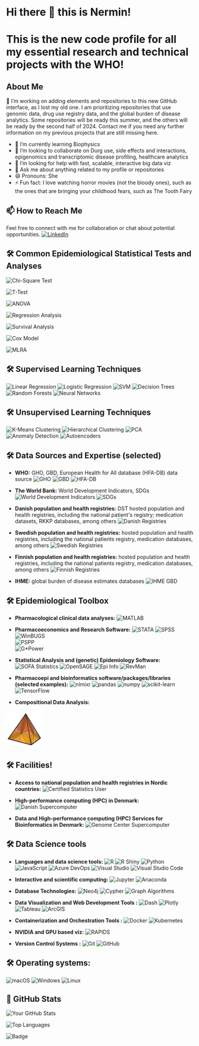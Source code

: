 
# Hi there :wave: this is Nermin!
# This is the new code profile for all my essential research and technical projects with the WHO!


## About Me
🔭 I’m working on adding elements and repositories to this new GitHub interface, as I lost my old one. I am prioritizing repositories that use genomic data, drug use registry data, and the global burden of disease analytics. Some repositories will be ready this summer, and the others will be ready by the second half of 2024. Contact me if you need any further information on my previous projects that are still missing here. 
- 🌱 I’m currently learning Biophysics
- 👯 I’m looking to collaborate on Durg use, side effects and interactions, epigenomics and transcriptomic disease profiling, healthcare analytics
- 🤔 I’m looking for help with fast, scalable, interactive big data viz
- 💬 Ask me about anything related to my profile or repositories
- 😄 Pronouns: She
- ⚡ Fun fact: I love watching horror movies (not the bloody ones), such as the ones that are bringing your childhood fears, such as The Tooth Fairy 

## 📫 How to Reach Me

Feel free to connect with me for collaboration or chat about potential opportunities.
[![LinkedIn](https://img.shields.io/badge/LinkedIn-0077B5?style=for-the-badge&logo=linkedin&logoColor=white)](https://www.linkedin.com/in/nermin-ghith)

## 🛠 Common Epidemiological Statistical Tests and Analyses
![Chi-Square Test](https://img.shields.io/badge/Chi--Square%20Test-007ACC?style=for-the-badge)

![T-Test](https://img.shields.io/badge/T--Test-4C9F70?style=for-the-badge)

![ANOVA](https://img.shields.io/badge/ANOVA(Analysis%20of%20Variance)-FFC107?style=for-the-badge)

![Regression Analysis](https://img.shields.io/badge/Regression%20Analysis-673AB7?style=for-the-badge)

![Survival Analysis](https://img.shields.io/badge/Survival%20Analysis-E91E63?style=for-the-badge)

![Cox Model](https://img.shields.io/badge/Cox%20Proportional%20Hazards%20Model-009688?style=for-the-badge)

![MLRA](https://img.shields.io/badge/MLRA-Multilevel%20Regression%20Analyses-0077B5?style=for-the-badge&logo=data:image/png;base64,iVBORw0KGgoAAAANSUhEUgAAABQAAAAUCAIAAAAC64paAAAAKklEQVQ4jWNgGAVUBhD/Gf5jwKhrbM0cAxpmw0AYjQFyRh2gxzBiMABjGAAANa8U/WCn2cEAAAAASUVORK5CYII=)

## 🛠 Supervised Learning Techniques 
![Linear Regression](https://img.shields.io/badge/Linear%20Regression-4C9F70?style=for-the-badge)
![Logistic Regression](https://img.shields.io/badge/Logistic%20Regression-FFC107?style=for-the-badge)
![SVM](https://img.shields.io/badge/SVM-FF5722?style=for-the-badge)
![Decision Trees](https://img.shields.io/badge/Decision%20Trees-673AB7?style=for-the-badge)
![Random Forests](https://img.shields.io/badge/Random%20Forests-3F51B5?style=for-the-badge)
![Neural Networks](https://img.shields.io/badge/Neural%20Networks-E91E63?style=for-the-badge)

## 🛠 Unsupervised Learning Techniques 
![K-Means Clustering](https://img.shields.io/badge/K--Means%20Clustering-009688?style=for-the-badge)
![Hierarchical Clustering](https://img.shields.io/badge/Hierarchical%20Clustering-00BCD4?style=for-the-badge)
![PCA](https://img.shields.io/badge/PCA-9C27B0?style=for-the-badge)
![Anomaly Detection](https://img.shields.io/badge/Anomaly%20Detection-795548?style=for-the-badge)
![Autoencoders](https://img.shields.io/badge/Autoencoders-607D8B?style=for-the-badge)


## 🛠 Data Sources and Expertise (selected) 
- **WHO:** GHO, GBD, European Health for All database (HFA-DB) data source
![GHO](https://img.shields.io/badge/WHO_GHO-004B87?style=for-the-badge)
![GBD](https://img.shields.io/badge/WHO_GBD-008B8B?style=for-the-badge)
![HFA-DB](https://img.shields.io/badge/WHO_HFA--DB-3F007D?style=for-the-badge)
  
- **The World Bank:** World Development Indicators, SDGs
![World Development Indicators](https://img.shields.io/badge/World_Bank_WDI-4063AD?style=for-the-badge)
![SDGs](https://img.shields.io/badge/World_Bank_SDGs-00C853?style=for-the-badge)
  
- **Danish population and health registries:** DST hosted population and health registries, including the national patient's registry; medication datasets, RKKP databases, among others
![Danish Registries](https://img.shields.io/badge/Danish_Health_Registries-DA291C?style=for-the-badge)

- **Swedish population and health registries:** hosted population and health registries, including the national patients registry, medication databases, among others
![Swedish Registries](https://img.shields.io/badge/Swedish_Health_Registries-006AA7?style=for-the-badge)

- **Finnish population and health registries:** hosted population and health registries, including the national patients registry, medication databases, among others
![Finnish Registries](https://img.shields.io/badge/Finnish_Health_Registries-003580?style=for-the-badge)

- **IHME:** global burden of disease estimates databases
![IHME GBD](https://img.shields.io/badge/IHME_GBD-FF5700?style=for-the-badge)


## 🛠 Epidemiological Toolbox

- **Pharmacological clinical data analyses:**
![MATLAB](https://img.shields.io/badge/MATLAB-0076A8?style=for-the-badge&logo=matlab&logoColor=white)

  
- **Pharmacoeconomics and Research Software:** 
![STATA](https://img.shields.io/badge/STATA-1A5FAB?style=for-the-badge&logo=stata&logoColor=white)
![SPSS](https://img.shields.io/badge/SPSS-006CB4?style=for-the-badge&logo=spss&logoColor=white)
![WinBUGS](https://img.shields.io/badge/WinBUGS-000000?style=for-the-badge&logo=winbugs&logoColor=white)  
![PSPP](https://img.shields.io/badge/PSPP-005CAC?style=for-the-badge&logo=pspp&logoColor=white)  
![G*Power](https://img.shields.io/badge/G*Power-76B900?style=for-the-badge&logo=gpower&logoColor=white)


- **Statistical Analysis and (genetic) Epidemiology Software:**
![SOFA Statistics](https://img.shields.io/badge/SOFA_Statistics-800000?style=for-the-badge&logo=sofa-statistics&logoColor=white) 
![OpenSAGE](https://img.shields.io/badge/OpenSAGE-4DB33D?style=for-the-badge&logo=opensage&logoColor=white) 
![Epi Info](https://img.shields.io/badge/Epi_Info-4E5B31?style=for-the-badge&logo=epi-info&logoColor=white) 
![RevMan](https://img.shields.io/badge/RevMan-FF6F61?style=for-the-badge&logo=revman&logoColor=white)

- **Pharmacoepi and bioinformatics software/packages/libraries (selected examples):** 
![nlmixr](https://img.shields.io/badge/nlmixr-276DC3?style=for-the-badge&logo=R&logoColor=white)
![pandas](https://img.shields.io/badge/pandas-150458?style=for-the-badge&logo=pandas&logoColor=white)
![numpy](https://img.shields.io/badge/numpy-013243?style=for-the-badge&logo=numpy&logoColor=white)
![scikit-learn](https://img.shields.io/badge/scikit_learn-F7931E?style=for-the-badge&logo=scikit-learn&logoColor=white)
![TensorFlow](https://img.shields.io/badge/TensorFlow-FF6F00?style=for-the-badge&logo=TensorFlow&logoColor=white)

- **Compositional Data Analysis:**
<a href="https://www.compositionaldata.com/">
    <img src="https://github.com/Nermin-Ghith/Nermin-Ghith/blob/main/SIMBOL.png?raw=true" alt="CoDa Logo" width="100" height="auto">
</a>



## 🛠 Facilities! 

- **Access to national population and health registries in Nordic countries:** 
![Certified Statistics User](https://img.shields.io/badge/Certified_User_Statistics_Denmark_and_Statistics_Sweden-006064?style=for-the-badge)

- **High-performance computing (HPC) in Denmark:**
![Danish Supercomputer](https://img.shields.io/badge/Danish_Supercomputer-004D40?style=for-the-badge)

- **Data and High-performance computing (HPC) Services for Bioinformatics in Denmark:**
![Genome Center Supercomputer](https://img.shields.io/badge/Genome_Center_Supercomputer-1A237E?style=for-the-badge)



 
## 🛠 Data Science tools
- **Languages and data science tools:** 
![R](https://img.shields.io/badge/R-276DC3?style=for-the-badge&logo=r&logoColor=white)
![R Shiny](https://img.shields.io/badge/R_Shiny-1351B4?style=for-the-badge&logo=shiny&logoColor=white)
![Python](https://img.shields.io/badge/Python-3776AB?style=for-the-badge&logo=python&logoColor=white)
![JavaScript](https://img.shields.io/badge/JavaScript-F7DF1E?style=for-the-badge&logo=javascript&logoColor=black)
![Azure DevOps](https://img.shields.io/badge/Azure%20DevOps-0078D7.svg?&style=for-the-badge&logo=azure-devops&logoColor=white)
![Visual Studio](https://img.shields.io/badge/Visual%20Studio-5C2D91.svg?&style=for-the-badge&logo=visual-studio&logoColor=white)
![Visual Studio Code](https://img.shields.io/badge/Visual%20Studio%20Code-007ACC.svg?&style=for-the-badge&logo=visual-studio-code&logoColor=white)

- **Interactive and scientific computing:**
![Jupyter](https://img.shields.io/badge/Jupyter-F37626.svg?&style=for-the-badge&logo=Jupyter&logoColor=white)
![Anaconda](https://img.shields.io/badge/Anaconda-44A833.svg?&style=for-the-badge&logo=anaconda&logoColor=white)

- **Database Technologies:** 
 ![Neo4j](https://img.shields.io/badge/Neo4j-008CC1?style=for-the-badge&logo=neo4j&logoColor=white)
![Cypher](https://img.shields.io/badge/Cypher-0A0FFF?style=for-the-badge&logo=neo4j&logoColor=white)
![Graph Algorithms](https://img.shields.io/badge/Graph_Algorithms-FF5733?style=for-the-badge)

- **Data Visualization and Web Development Tools :** 
 ![Dash](https://img.shields.io/badge/Dash-008080?style=for-the-badge&logo=plotly&logoColor=white)
![Plotly](https://img.shields.io/badge/Plotly-3F4F75?style=for-the-badge&logo=plotly&logoColor=white)
![Tableau](https://img.shields.io/badge/Tableau-E97627?style=for-the-badge&logo=tableau&logoColor=white)
![ArcGIS](https://img.shields.io/badge/ArcGIS-5A69A4?style=for-the-badge&logo=arcgis&logoColor=white)
 
- **Containerization and Orchestration Tools :** 
![Docker](https://img.shields.io/badge/Docker-2496ED?style=for-the-badge&logo=docker&logoColor=white)
![Kubernetes](https://img.shields.io/badge/Kubernetes-326CE5?style=for-the-badge&logo=kubernetes&logoColor=white)

- **NVIDIA and GPU based viz:**
![RAPIDS](https://img.shields.io/badge/RAPIDS_GPU-76B900?style=for-the-badge&logo=nvidia&logoColor=white)

- **Version Control Systems :** 
![Git](https://img.shields.io/badge/Git-F05032?style=for-the-badge&logo=git&logoColor=white)
![GitHub](https://img.shields.io/badge/GitHub-181717?style=for-the-badge&mailchimp=github&logoColor=white)





## 🛠 Operating systems: 
![macOS](https://img.shields.io/badge/macOS-000000.svg?&style=for-the-badge&logo=apple&logoColor=white)
![Windows](https://img.shields.io/badge/Windows-0078D6.svg?&style=for-the-badge&logo=windows&logoColor=white)
![Linux](https://img.shields.io/badge/Linux-FCC624.svg?&style=for-the-badge&logo=linux&logoColor=black)




## 🌱 GitHub Stats
![Your GitHub Stats](https://github-readme-stats.vercel.app/api?username=Nermin-Ghith&show_icons=true)

![Top Languages](https://github-readme-stats.vercel.app/api/top-langs/?username=Nermin-Ghith&layout=compact)

![Badge](https://img.shields.io/badge/label-message-color)




